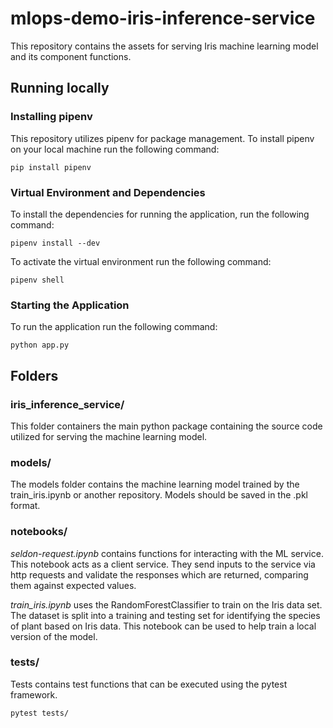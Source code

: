 # mlops-demo-iris-inference-service

This repository contains the assets for serving Iris machine learning model and its component functions.

## Running locally

### Installing pipenv

This repository utilizes pipenv for package management.  To install pipenv on your local machine run the following command:

```
pip install pipenv
```

### Virtual Environment and Dependencies

To install the dependencies for running the application, run the following command:

```
pipenv install --dev
```

To activate the virtual environment run the following command:

```
pipenv shell
```

### Starting the Application

To run the application run the following command:

```
python app.py
```

## Folders

### iris_inference_service/

This folder containers the main python package containing the source code utilized for serving the machine learning model.

### models/

The models folder contains the machine learning model trained by the train_iris.ipynb or another repository.  Models should be saved in the .pkl format.

### notebooks/

_seldon-request.ipynb_ contains functions for interacting with the ML service. This notebook acts as a client service. They send inputs to the service via http requests and validate the responses which are returned, comparing them against expected values.

_train_iris.ipynb_ uses the RandomForestClassifier to train on the Iris data set. The dataset is split into a training and testing set for identifying the species of plant based on Iris data.  This notebook can be used to help train a local version of the model.

### tests/

Tests contains test functions that can be executed using the pytest framework.

```
pytest tests/
```
